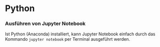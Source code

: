 # Python

### Ausführen von Jupyter Notebook
Ist Python (Anaconda) installiert, kann Jupyter Notebook einfach durch das Kommando `jupyter notebook` per Terminal ausgeführt werden.

